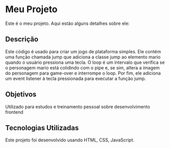 # Meu Projeto

Este é o meu projeto. Aqui estão alguns detalhes sobre ele:

## Descrição

Este código é usado para criar um jogo de plataforma simples. Ele contém uma função chamada jump que adiciona a classe jump ao elemento mario quando o usuário pressiona uma tecla. O loop é um intervalo que verifica se o personagem mario está colidindo com o pipe e, se sim, altera a imagem do personagem para game-over e interrompe o loop. Por fim, ele adiciona um event listener à tecla pressionada para executar a função jump.

## Objetivos 

Utilizado para estudos e treinamento pessoal sobre desenvolvimento frontend

## Tecnologias Utilizadas 

Este projeto foi desenvolvido usando HTML, CSS, JavaScript.